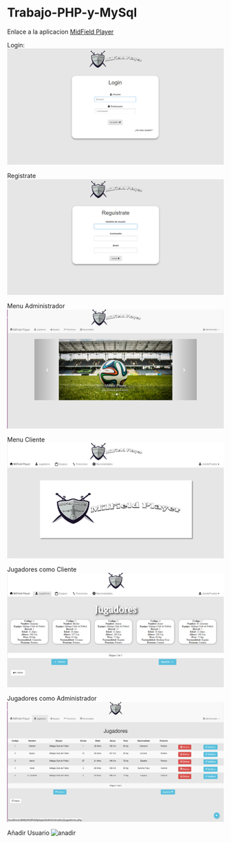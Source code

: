 ﻿# Trabajo-PHP-y-MySql

Enlace a la aplicacion
[MidField Player](http://zambrana26.hol.es "MidField Player")

Login:
![Login](Captura/login.png "login")

Registrate
![Registrate](Captura/registrate.png "Registrate")

Menu Administrador
![menuAdministrador](Captura/menuAdministrador.png "menuAdministrador")

Menu Cliente
![menuCliente](Captura/menuCliente.png "menuCliente")

Jugadores como Cliente
![jugadoresCliente](Captura/jugadoresCliente.png "jugadoresCliente")

Jugadores como Administrador
![Jugadores](Captura/jugadoresAdministrador.png "Jugadores")

Añadir Usuario
![anadir](Captura/añadirJugadorAdministrador.png "anadir")




